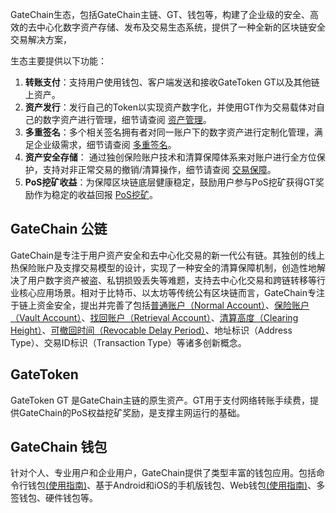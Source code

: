 <!--### GateChain功能 ###

GateChain以及基于GateChain的DEX其主要目的是采用全新的解决方案，构建一个企业级的安全、高效的去中心化数字资产存储，发布以及交易生态系统。-->


GateChain生态，包括GateChain主链、GT、钱包等，构建了企业级的安全、高效的去中心化数字资产存储、发布及交易生态系统，提供了一种全新的区块链安全交易解决方案，

生态主要提供以下功能：

1. **转账支付**：支持用户使用钱包、客户端发送和接收GateToken GT以及其他链上资产。
2. **资产发行**：发行自己的Token以实现资产数字化，并使用GT作为交易载体对自己的数字资产进行管理，细节请查阅 [资产管理](../../gatechain/gatechain-asset/index.md)。
3. **多重签名**：多个相关签名拥有者对同一账户下的数字资产进行定制化管理，满足企业级需求，细节请查阅 [多重签名](../../gatechain/gatechain-multisig/index.md)。
4.  **资产安全存储**：	通过独创保险账户技术和清算保障体系来对账户进行全方位保护，支持对非正常交易的撤销/清算操作，细节请查阅 [交易保障](../../gatechain/gatechain-security/index.md)。
5. **PoS挖矿收益**：为保障区块链底层健康稳定，鼓励用户参与PoS挖矿获得GT奖励作为稳定的收益回报 [PoS挖矿](../../developers/gatechain-pos/index.md)。

## GateChain 公链 

GateChain是专注于用户资产安全和去中心化交易的新一代公有链。其独创的线上热保险账户及支撑交易模型的设计，实现了一种安全的清算保障机制，创造性地解决了用户数字资产被盗、私钥损毁丢失等难题，支持去中心化交易和跨链转移等行业核心应用场景。相对于比特币、以太坊等传统公有区块链而言，GateChain专注于链上资金安全，提出并完善了包括[普通账户（Normal Account）](#na)、[保险账户（Vault Account）](#va)、[找回账户（Retrieval Account）](#ra)、[清算高度（Clearing Height）](#ch)、[可撤回时间（Revocable Delay Period）](#rdp)、地址标识（Address Type）、交易ID标识（Transaction Type）等诸多创新概念。

<!--### GateChain DEX

<!--GateChain DEX是基于Gatehain的去中心化交易功能，具有超高性能的撮合引擎和极低的参与成本，在用户自己掌握账户私钥的情况下自由参与交易，通过私有加密钱包或硬件钱包保障用户资产安全和解决对中心化平台的信任问题。为用户提供高度透明、安全、便捷的交易体验，并支持多币种跨链交易。-->

<!--GateChain DEX是基于Gatehain的去中心化交易，具有超高性能的撮合引擎和极低的参与成本，为用户提供高度透明、安全、便捷的交易体验，并支持多币种跨链交易。

任一完全掌握自身账户私钥的用户，均可自由地参与交易。GateChain DEX通过私有加密钱包或硬件钱包，保障了用户资产安全，解决了用户对中心化平台的信任问题。

点击[GateChain去中心化交易所](../gatechain-dex/index.md)获得更多细节。
-->

## GateToken

GateToken GT 是GateChain主链的原生资产。GT用于支付网络转账手续费，提供GateChain的PoS权益挖矿奖励，是支撑主网运行的基础。

##	 GateChain 钱包 

<!--GateChain 针对个人，专业用户和企业用户提供丰富的钱包应用。 测试网阶段提供基于Windows和Mac OS平台的桌面版钱包，专业用户也可以通过API方式访问和测试。主网阶段还将提供命令行钱包，以及基于Android和iOS的手机版钱包，Web钱包，多签钱包，硬件钱包等多种针对个人和企业的生态工具。-->

针对个人、专业用户和企业用户，GateChain提供了类型丰富的钱包应用。包括命令行钱包[(使用指南)](../../developers/cli/README.md)、基于Android和iOS的手机版钱包、Web钱包[(使用指南)](../../integration/gatechain-wallet/index.md)、多签钱包、硬件钱包等。




